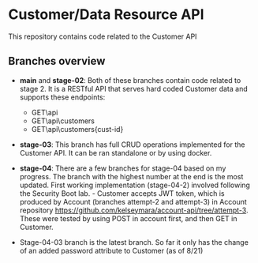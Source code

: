 # Customer/Data Resource API
This repository contains code related to the Customer API

## Branches overview

- **main** and **stage-02**: Both of these branches contain code related to stage 2. It is a RESTful API that serves hard coded Customer data and supports these endpoints:
  - GET\api
  - GET\api\customers
  - GET\api\customers\{cust-id}

- **stage-03**: This branch has full CRUD operations implemented for the Customer API. It can be ran standalone or by using docker.

- **stage-04**: There are a few branches for stage-04 based on my progress. The branch with the highest number at the end is the most updated.
  First working implementation (stage-04-2) involved following the Security Boot lab. - Customer accepts JWT token, which is produced by Account (branches attempt-2 and attempt-3) in Account repository https://github.com/kelseymara/account-api/tree/attempt-3.
  These were tested by using POST in account first, and then GET in Customer.
-  Stage-04-03 branch is the latest branch. So far it only has the change of an added password attribute to Customer (as of 8/21)

  
  
